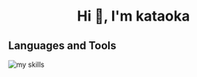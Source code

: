 <h1 align="center">Hi 👋, I'm kataoka</h1>

## Languages and Tools
<img alt="my skills" src="https://skillicons.dev/icons?theme=light&perline=8&i=js,html,css,tailwind,bootstrap,docker,vue,php,laravel,py,firebase,aws,github,bitbucket" />
